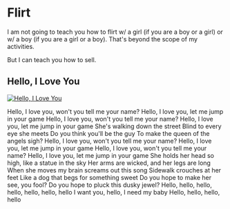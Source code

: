 # Flirt

I am not going to teach you how to flirt w/ a girl (if you are a boy or a girl) or w/ a boy (if you are a girl or a boy). That's beyond the scope of my activities.

But I can teach you how to sell.

## Hello, I Love You

[![Hello, I Love You](https://img.youtube.com/vi/mTu1GQSyq4I/0.jpg)](https://www.youtube.com/watch?v=mTu1GQSyq4I)

Hello, I love you, won't you tell me your name?
Hello, I love you, let me jump in your game
Hello, I love you, won't you tell me your name?
Hello, I love you, let me jump in your game
She's walking down the street
Blind to every eye she meets
Do you think you'll be the guy
To make the queen of the angels sigh?
Hello, I love you, won't you tell me your name?
Hello, I love you, let me jump in your game
Hello, I love you, won't you tell me your name?
Hello, I love you, let me jump in your game
She holds her head so high, like a statue in the sky
Her arms are wicked, and her legs are long
When she moves my brain screams out this song
Sidewalk crouches at her feet
Like a dog that begs for something sweet
Do you hope to make her see, you fool?
Do you hope to pluck this dusky jewel?
Hello, hello, hello, hello, hello, hello, hello
I want you, hello, I need my baby
Hello, hello, hello, hello

